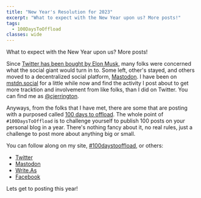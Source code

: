 ```yaml
---
title: "New Year's Resolution for 2023"
excerpt: "What to expect with the New Year upon us? More posts!"
tags:
  - 100DaysToOffload
classes: wide
---
```


What to expect with the New Year upon us? More posts! 

<!--more-->

Since [Twitter has been bought by Elon Musk](https://en.wikipedia.org/wiki/Acquisition_of_Twitter_by_Elon_Musk), many folks were concerned what the social giant would turn in to. Some left, other's stayed, and others moved to a decentralized social platform, [Mastodon](https://joinmastodon.org/). I have been on [mstdn.social](https://mstdn.social/about) for a little while now and find the activity I post about to get more tracktion and involvement from like folks, than I did on Twitter. You can find me as [@cjerrington](https://mstdn.social/@cjerrington).

Anyways, from the folks that I have met, there are some that are posting with a purposed called [100 days to offload](https://100daystooffload.com/). The whole point of `#100DaysToOffload` is to challenge yourself to publish 100 posts on your personal blog in a year. There's nothing fancy about it, no real rules, just a challenge to post more about anything big or small. 

You can follow along on my site, [#100daystooffload](/100DaysToOffload/), or others:
- [Twitter](https://twitter.com/hashtag/100DaysToOffload)
- [Mastodon](https://fosstodon.org/tags/100DaysToOffload)
- [Write.As](https://fosstodon.org/tags/100DaysToOffload)
- [Facebook](https://www.facebook.com/hashtag/100daystooffload)

Lets get to posting this year! 